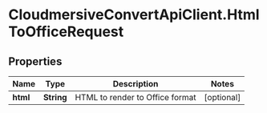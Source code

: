 # CloudmersiveConvertApiClient.HtmlToOfficeRequest

## Properties
Name | Type | Description | Notes
------------ | ------------- | ------------- | -------------
**html** | **String** | HTML to render to Office format | [optional] 


